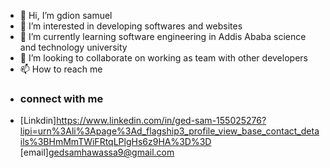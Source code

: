 - 👋 Hi, I’m gdion samuel
- 👀 I’m interested in developing softwares and websites
- 🌱 I’m currently learning software engineering in Addis Ababa science and technology university
- 💞️ I’m looking to collaborate on working as team with other developers
- 📫 How to reach me 
- ### connect with me
- [Linkdin]https://www.linkedin.com/in/ged-sam-155025276?lipi=urn%3Ali%3Apage%3Ad_flagship3_profile_view_base_contact_details%3BHmMmTWiFRtqLPlgHs6z9HA%3D%3D [email]gedsamhawassa9@gmail.com



<!---
Ged45/Ged45 is a ✨ special ✨ repository because its `README.md` (this file) appears on your GitHub profile.
You can click the Preview link to take a look at your changes.
--->
